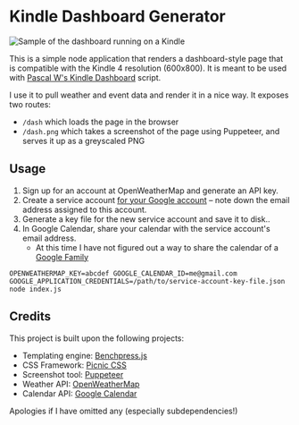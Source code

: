 # Kindle Dashboard Generator

![Sample of the dashboard running on a Kindle](./sample.jpg)

This is a simple node application that renders a dashboard-style page that is compatible with the Kindle 4 resolution (600x800). It is meant to be used with [Pascal W's Kindle Dashboard](https://github.com/pascalw/kindle-dash) script.

I use it to pull weather and event data and render it in a nice way. It exposes two routes:

* `/dash` which loads the page in the browser
* `/dash.png` which takes a screenshot of the page using Puppeteer, and serves it up as a greyscaled PNG

## Usage

1. Sign up for an account at OpenWeatherMap and generate an API key.
1. Create a service account [for your Google account](https://console.developers.google.com/apis/credentials/) &ndash; note down the email address assigned to this account.
1. Generate a key file for the new service account and save it to disk..
1. In Google Calendar, share your calendar with the service account's email address.
    * At this time I have not figured out a way to share the calendar of a [Google Family ](https://families.google.com/families)

```
OPENWEATHERMAP_KEY=abcdef GOOGLE_CALENDAR_ID=me@gmail.com GOOGLE_APPLICATION_CREDENTIALS=/path/to/service-account-key-file.json node index.js
```

## Credits

This project is built upon the following projects:

* Templating engine: [Benchpress.js](https://github.com/benchpressjs/benchpressjs)
* CSS Framework: [Picnic CSS](https://picnicss.com/)
* Screenshot tool: [Puppeteer](https://developers.google.com/web/tools/puppeteer/)
* Weather API: [OpenWeatherMap](https://openweathermap.org)
* Calendar API: [Google Calendar](https://developers.google.com/calendar/quickstart/nodejs)

Apologies if I have omitted any (especially subdependencies!)